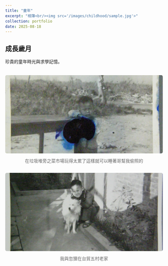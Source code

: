 ```yaml
---
title: "童年"
excerpt: "相簿<br/><img src='/images/childhood/sample.jpg'>"
collection: portfolio
date: 2025-08-18
---
```


## 成長歲月

珍貴的童年時光與求學記憶。

<div class="photo-grid">
  <div class="photo-item">
    <img src="/images/childhood/my-sleeping.JPG">
    <p>在垃圾堆旁之菜市場玩得太累了這樣就可以睡著哥幫我偷照的</p>
  </div>
  <div class="photo-item">
    <img src="/images/childhood/home-my-dog.JPG">
    <p>我與忽狸在台貿五村老家</p>
  </div>
</div>

<style>
.photo-grid {
  display: grid;
  grid-template-columns: repeat(auto-fit, minmax(300px, 1fr));
  gap: 15px;
  padding: 20px 0;
}
.photo-item {
  text-align: center;
}
.photo-grid img {
  width: 100%;
  height: 250px;
  object-fit: cover;
  border-radius: 5px;
  cursor: pointer;
  transition: transform 0.2s;
}
.photo-grid img:hover {
  transform: scale(1.02);
}
.photo-item p {
  margin-top: 10px;
  font-size: 14px;
  color: #666;
}
</style>

